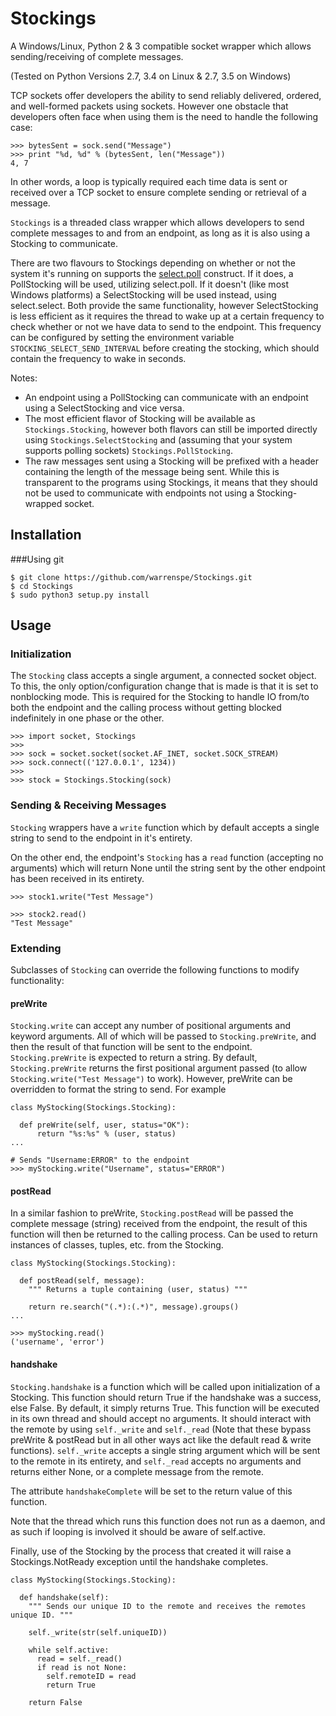 # Stockings
A Windows/Linux, Python 2 & 3 compatible socket wrapper which allows sending/receiving of complete messages.

(Tested on Python Versions 2.7, 3.4 on Linux & 2.7, 3.5 on Windows)

TCP sockets offer developers the ability to send reliably delivered, ordered, and well-formed packets using sockets.  However one obstacle that developers often face when using them is the need to handle the following case:
```
>>> bytesSent = sock.send("Message")
>>> print "%d, %d" % (bytesSent, len("Message"))
4, 7
```

In other words, a loop is typically required each time data is sent or received over a TCP socket to ensure complete sending or retrieval of a message.

`Stockings` is a threaded class wrapper which allows developers to send complete messages to and from an endpoint, as long as it is also using a Stocking to communicate.

There are two flavours to Stockings depending on whether or not the system it's running on supports the [select.poll](https://docs.python.org/2/library/select.html#select.poll) construct.  If it does, a PollStocking will be used, utilizing select.poll.  If it doesn't (like most Windows platforms) a SelectStocking will be used instead, using select.select.  Both provide the same functionality, however SelectStocking is less efficient as it requires the thread to wake up at a certain frequency to check whether or not we have data to send to the endpoint.  This frequency can be configured by setting the environment variable `STOCKING_SELECT_SEND_INTERVAL` before creating the stocking, which should contain the frequency to wake in seconds.

Notes:
 * An endpoint using a PollStocking can communicate with an endpoint using a SelectStocking and vice versa.
 * The most efficient flavor of Stocking will be available as `Stockings.Stocking`, however both flavors can still be imported directly using `Stockings.SelectStocking` and (assuming that your system supports polling sockets) `Stockings.PollStocking`.
 * The raw messages sent using a Stocking will be prefixed with a header containing the length of the message being sent.  While this is transparent to the programs using Stockings, it means that they should not be used to communicate with endpoints not using a Stocking-wrapped socket.

## Installation

###Using git
```
$ git clone https://github.com/warrenspe/Stockings.git
$ cd Stockings
$ sudo python3 setup.py install
```


## Usage
### Initialization
The `Stocking` class accepts a single argument, a connected socket object.  To this, the only option/configuration change that is made is that it is set to nonblocking mode.  This is required for the Stocking to handle IO from/to both the endpoint and the calling process without getting blocked indefinitely in one phase or the other.

```
>>> import socket, Stockings
>>>
>>> sock = socket.socket(socket.AF_INET, socket.SOCK_STREAM)
>>> sock.connect(('127.0.0.1', 1234))
>>>
>>> stock = Stockings.Stocking(sock)
```

### Sending & Receiving Messages
`Stocking` wrappers have a `write` function which by default accepts a single string to send to the endpoint in it's entirety.

On the other end, the endpoint's `Stocking` has a `read` function (accepting no arguments) which will return None until the string sent by the other endpoint has been received in its entirety.

```
>>> stock1.write("Test Message")
```

```
>>> stock2.read()
"Test Message"
```

### Extending
Subclasses of `Stocking` can override the following functions to modify functionality:

#### preWrite
`Stocking.write` can accept any number of positional arguments and keyword arguments.  All of which will be passed to `Stocking.preWrite`, and then the result of that function will be sent to the endpoint.  `Stocking.preWrite` is expected to return a string.  By default, `Stocking.preWrite` returns the first positional argument passed (to allow `Stocking.write("Test Message")` to work).  However, preWrite can be overridden to format the string to send.  For example

```
class MyStocking(Stockings.Stocking):

  def preWrite(self, user, status="OK"):
      return "%s:%s" % (user, status)
...

# Sends "Username:ERROR" to the endpoint
>>> myStocking.write("Username", status="ERROR")
```

#### postRead
In a similar fashion to preWrite, `Stocking.postRead` will be passed the complete message (string) received from the endpoint, the result of this function will then be returned to the calling process.  Can be used to return instances of classes, tuples, etc. from the Stocking.

```
class MyStocking(Stockings.Stocking):

  def postRead(self, message):
    """ Returns a tuple containing (user, status) """

    return re.search("(.*):(.*)", message).groups()
...

>>> myStocking.read()
('username', 'error')
```

#### handshake
`Stocking.handshake` is a function which will be called upon initialization of a Stocking.  This function should return True if the handshake was a success, else False.  By default, it simply returns True.  This function will be executed in its own thread and should accept no arguments.  It should interact with the remote by using `self._write` and `self._read` (Note that these bypass preWrite & postRead but in all other ways act like the default read & write functions).  `self._write` accepts a single string argument which will be sent to the remote in its entirety, and `self._read` accepts no arguments and returns either None, or a complete message from the remote.

The attribute `handshakeComplete` will be set to the return value of this function.

Note that the thread which runs this function does not run as a daemon, and as such if looping is involved it should be aware of self.active.

Finally, use of the Stocking by the process that created it will raise a Stockings.NotReady exception until the handshake completes.

```
class MyStocking(Stockings.Stocking):

  def handshake(self):
    """ Sends our unique ID to the remote and receives the remotes unique ID. """
    
    self._write(str(self.uniqueID))
    
    while self.active:
      read = self._read()
      if read is not None:
        self.remoteID = read
        return True
        
    return False
```
